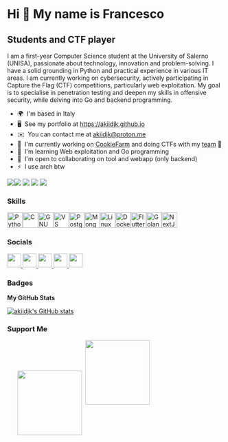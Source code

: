 Hi 👋 My name is Francesco
==========================

Students and CTF player
-----------------------

I am a first-year Computer Science student at the University of Salerno (UNISA), passionate about technology, innovation and problem-solving. I have a solid grounding in Python and practical experience in various IT areas. I am currently working on cybersecurity, actively participating in Capture the Flag (CTF) competitions, particularly web exploitation. My goal is to specialise in penetration testing and deepen my skills in offensive security, while delving into Go and backend programming.

* 🌍  I'm based in Italy
* 🖥️  See my portfolio at <https://akiidjk.github.io>
* ✉️  You can contact me at [akiidjk@proton.me](mailto:akiidjk@proton.me)
* 🚀  I'm currently working on [CookieFarm](http://github.com/ByteTheCookies/CookieFarm) and doing CTFs with my [team](https://bytethecookies.github.io/) 🍪
* 🧠  I'm learning Web exploitation and Go programming
* 🤝  I'm open to collaborating on tool and webapp (only backend)
* ⚡  I use arch btw

<a href="https://www.github.com/akiidjk" target="_blank" rel="noreferrer"><img
src="https://img.shields.io/github/followers/akiidjk?logo=github&style=for-the-badge&color=6366f1&labelColor=1c1917" /></a><a href="https://www.x.com/akiidjk" target="_blank" rel="noreferrer"><img
src="https://img.shields.io/twitter/follow/akiidjk?logo=twitter&style=for-the-badge&color=6366f1&labelColor=1c1917"
/></a>
![](https://badges.pufler.dev/visits/akiidjk/akiidjk?color=6366f1&style=for-the-badge&abbreviated=true&labelColor=1c1917)
![](https://badges.pufler.dev/years/akiidjk?color=6366f1&style=for-the-badge&abbreviated=true&labelColor=1c1917)
![](https://badges.pufler.dev/repos/akiidjk?color=6366f1&style=for-the-badge&abbreviated=true&labelColor=1c1917)



### Skills


<p align="left">
<a href="https://www.python.org/" target="_blank" rel="noreferrer"><img src="https://raw.githubusercontent.com/danielcranney/readme-generator/main/public/icons/skills/python-colored.svg" width="36" height="36" alt="Python" /></a><a href="https://docs.microsoft.com/en-us/cpp/?view=msvc-170" target="_blank" rel="noreferrer"><img src="https://raw.githubusercontent.com/danielcranney/readme-generator/main/public/icons/skills/c-colored.svg" width="36" height="36" alt="C" /></a><a href="https://www.gnu.org/software/bash/" target="_blank" rel="noreferrer"><img src="https://raw.githubusercontent.com/danielcranney/readme-generator/main/public/icons/skills/gnubash.svg" width="36" height="36" alt="GNU Bash" /></a><a href="https://code.visualstudio.com/" target="_blank" rel="noreferrer"><img src="https://raw.githubusercontent.com/danielcranney/readme-generator/main/public/icons/skills/visualstudiocode.svg" width="36" height="36" alt="VS Code" /></a><a href="https://www.postgresql.org/" target="_blank" rel="noreferrer"><img src="https://raw.githubusercontent.com/danielcranney/readme-generator/main/public/icons/skills/postgresql-colored.svg" width="36" height="36" alt="PostgreSQL" /></a><a href="https://www.mongodb.com/" target="_blank" rel="noreferrer"><img src="https://raw.githubusercontent.com/danielcranney/readme-generator/main/public/icons/skills/mongodb-colored.svg" width="36" height="36" alt="MongoDB" /></a><a href="https://www.linux.org" target="_blank" rel="noreferrer"><img src="https://raw.githubusercontent.com/danielcranney/readme-generator/main/public/icons/skills/linux-colored.svg" width="36" height="36" alt="Linux" /></a><a href="https://www.docker.com/" target="_blank" rel="noreferrer"><img src="https://raw.githubusercontent.com/danielcranney/readme-generator/main/public/icons/skills/docker-colored.svg" width="36" height="36" alt="Docker" /></a><a href="https://flutter.dev/" target="_blank" rel="noreferrer"><img src="https://raw.githubusercontent.com/danielcranney/readme-generator/main/public/icons/skills/flutter-colored.svg" width="36" height="36" alt="Flutter" /></a><a href="https://go.dev/" target="_blank" rel="noreferrer"><img src="https://raw.githubusercontent.com/danielcranney/readme-generator/main/public/icons/skills/go-colored.svg" width="36" height="36" alt="Golang" /></a><img src="https://raw.githubusercontent.com/danielcranney/readme-generator/main/public/icons/skills/nextjs-colored.svg" width="36" height="36" alt="NextJS" /></a>
</p>


### Socials

<p align="left"> <a href="https://discord.com/users/akiidjk" target="_blank" rel="noreferrer"> <picture> <source media="(prefers-color-scheme: dark)" srcset="https://raw.githubusercontent.com/danielcranney/readme-generator/main/public/icons/socials/discord-dark.svg" /> <source media="(prefers-color-scheme: light)" srcset="https://raw.githubusercontent.com/danielcranney/readme-generator/main/public/icons/socials/discord.svg" /> <img src="https://raw.githubusercontent.com/danielcranney/readme-generator/main/public/icons/socials/discord.svg" width="32" height="32" /> </picture> </a> <a href="https://www.github.com/akiidjk" target="_blank" rel="noreferrer"> <picture> <source media="(prefers-color-scheme: dark)" srcset="https://raw.githubusercontent.com/danielcranney/readme-generator/main/public/icons/socials/github-dark.svg" /> <source media="(prefers-color-scheme: light)" srcset="https://raw.githubusercontent.com/danielcranney/readme-generator/main/public/icons/socials/github.svg" /> <img src="https://raw.githubusercontent.com/danielcranney/readme-generator/main/public/icons/socials/github.svg" width="32" height="32" /> </picture> </a> <a href="http://www.instagram.com/akiidjk" target="_blank" rel="noreferrer"> <picture> <source media="(prefers-color-scheme: dark)" srcset="https://raw.githubusercontent.com/danielcranney/readme-generator/main/public/icons/socials/instagram-dark.svg" /> <source media="(prefers-color-scheme: light)" srcset="https://raw.githubusercontent.com/danielcranney/readme-generator/main/public/icons/socials/instagram.svg" /> <img src="https://raw.githubusercontent.com/danielcranney/readme-generator/main/public/icons/socials/instagram.svg" width="32" height="32" /> </picture> </a> <a href="https://www.x.com/akiidjk" target="_blank" rel="noreferrer"> <picture> <source media="(prefers-color-scheme: dark)" srcset="https://raw.githubusercontent.com/danielcranney/readme-generator/main/public/icons/socials/twitter-dark.svg" /> <source media="(prefers-color-scheme: light)" srcset="https://raw.githubusercontent.com/danielcranney/readme-generator/main/public/icons/socials/twitter.svg" /> <img src="https://raw.githubusercontent.com/danielcranney/readme-generator/main/public/icons/socials/twitter.svg" width="32" height="32" /> </picture> </a> <a href="https://www.threads.net/@akiidjk" target="_blank" rel="noreferrer"> <picture> <source media="(prefers-color-scheme: dark)" srcset="https://raw.githubusercontent.com/danielcranney/readme-generator/main/public/icons/socials/threads-dark.svg" /> <source media="(prefers-color-scheme: light)" srcset="https://raw.githubusercontent.com/danielcranney/readme-generator/main/public/icons/socials/threads.svg" /> <img src="https://raw.githubusercontent.com/danielcranney/readme-generator/main/public/icons/socials/threads.svg" width="32" height="32" /> </picture> </a></p>

### Badges

<b>My GitHub Stats</b>

<a href="http://www.github.com/akiidjk"><img src="https://github-readme-stats.vercel.app/api?username=akiidjk&show_icons=true&hide=&count_private=true&title_color=6366f1&text_color=ffffff&icon_color=6366f1&bg_color=1c1917&hide_border=true&show_icons=true" alt="akiidjk's GitHub stats" /></a>


### Support Me

<ul style="list-style-type: none; margin: 0;">

<li style="display: inline-block; margin-right: 0.25rem;"> <a href="https://www.paypal.com/paypalme/Retr0jk">
  <img width="150" align="center" src="https://img.shields.io/badge/PayPal-00457C?style=for-the-badge&logo=paypal&logoColor=white" />
</a> </li>

<li style="display: inline-block; margin-right: 0.25rem;"><a href="https://www.buymeacoffee.com/akiidjk"><img src="https://cdn.buymeacoffee.com/buttons/v2/default-yellow.png" width="150"/></a></li>

</ul>
